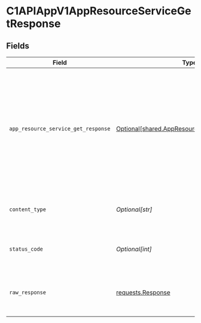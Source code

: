 # C1APIAppV1AppResourceServiceGetResponse


## Fields

| Field                                                                                                                                    | Type                                                                                                                                     | Required                                                                                                                                 | Description                                                                                                                              |
| ---------------------------------------------------------------------------------------------------------------------------------------- | ---------------------------------------------------------------------------------------------------------------------------------------- | ---------------------------------------------------------------------------------------------------------------------------------------- | ---------------------------------------------------------------------------------------------------------------------------------------- |
| `app_resource_service_get_response`                                                                                                      | [Optional[shared.AppResourceServiceGetResponse]](undefined/models/shared/appresourceservicegetresponse.md)                               | :heavy_minus_sign:                                                                                                                       | The app resource service get response contains the app resource view and array of expanded items indicated by the request's expand mask. |
| `content_type`                                                                                                                           | *Optional[str]*                                                                                                                          | :heavy_check_mark:                                                                                                                       | HTTP response content type for this operation                                                                                            |
| `status_code`                                                                                                                            | *Optional[int]*                                                                                                                          | :heavy_check_mark:                                                                                                                       | HTTP response status code for this operation                                                                                             |
| `raw_response`                                                                                                                           | [requests.Response](https://requests.readthedocs.io/en/latest/api/#requests.Response)                                                    | :heavy_minus_sign:                                                                                                                       | Raw HTTP response; suitable for custom response parsing                                                                                  |